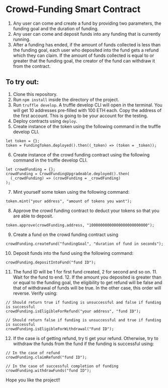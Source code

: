 # Crowd-Funding Smart Contract

1. Any user can come and create a fund by providing two parameters, the funding goal and the duration of funding.
2. Any user can come and deposit funds into any funding that is currently running.
3. After a funding has ended, if the amount of funds collected is less than the funding goal, each user who deposited into the fund gets a refund which they can claim. If the amount of funds collected is equal to or greater that the funding goal, the creator of the fund can withdraw it from the contract.

## To try out:

1. Clone this repository.
2. Run `npm install` inside the directory of the project.
3. Run `truffle develop`. A truffle develop CLI will open in the terminal. You will get 10 addresses pre-filled with 100 ETH each. Copy the address of the first account. This is going to be your account for the testing.
4. Deploy contracts using `deploy`.
5. Create instance of the token using the following command in the truffle develop CLI.

```node
let token = {};
token = FundingToken.deployed().then((_token) => (token = _token));
```

6. Create instance of the crowd funding contract using the following command in the truffle develop CLI.

```node
let crowdFunding = {};
crowdFunding = CrowdFundingUpgradeable.deployed().then(
  (_crowdFunding) => (crowdFunding = _crowdFunding)
);
```

7. Mint yourself some token using the following command:

```node
token.mint("your address", "amount of tokens you want");
```

8. Approve the crowd funding contract to deduct your tokens so that you are able to deposit.

```node
token.approve(crowdFunding.address, "10000000000000000000000000");
```

9. Create a fund on the crowd funding contract using

```node
crowdFunding.createFund("fundingGoal", "duration of fund in seconds");
```

10. Deposit funds into the fund using the following command:

```node
crowdFunding.depositIntoFund("fund ID");
```

11. The fund ID will be 1 for first fund created, 2 for second and so on. 11. Wait for the fund to end. 12. If the amount you deposited is greater than or equal to the funding goal, the eligibility to get refund will be false and that of withdrawal of funds will be true. In the other case, this order will reverse. Verify using:

```node
// Should return true if funding is unsuccessful and false if funding is successful
crowdFunding.isEligibleForRefund("your address", "fund ID");

// Should return false if funding is unsuccessful and true if funding is successful
crowdFunding.isEligibleForWithdrawal("Fund ID");
```

12. If the case is of getting refund, try ti get your refund. Otherwise, try to withdraw the funds from the fund if the funding is successful using:

```node
// In the case of refund
crowdFunding.claimRefund("fund ID");

// In the case of successful completion of funding
crowdFunding.withdrawFunds("fund ID");
```

Hope you like the project!!
